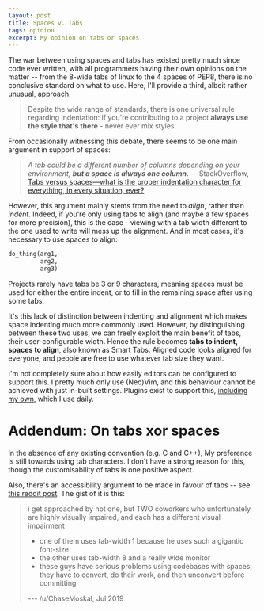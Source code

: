```yaml
---
layout: post
title: Spaces v. Tabs
tags: opinion
excerpt: My opinion on tabs or spaces
---
```


The war between using spaces and tabs has existed pretty much since code ever written, with all programmers having their own opinions on the matter -- from the 8-wide tabs of linux to the 4 spaces of PEP8, there is no conclusive standard on what to use. Here, I'll provide a third, albeit rather unusual, approach.

<!--more-->

> Despite the wide range of standards, there is one universal rule regarding indentation: if you're contributing to a project **always use the style that's there** - never ever mix styles.

From occasionally witnessing this debate, there seems to be one main argument in support of spaces:

> _A tab could be a different number of columns depending on your environment, **but a space is always one column.**_
> -- StackOverflow, [Tabs versus spaces—what is the proper indentation character for everything, in every situation, ever?][1]

[1]: https://softwareengineering.stackexchange.com/a/66

However, this argument mainly stems from the need to _align_, rather than _indent_. Indeed, if you're only using tabs to align (and maybe a few spaces for more precision), this is the case - viewing with a tab width different to the one used to write will mess up the alignment. And in most cases, it's necessary to use spaces to align:

```python
do_thing(arg1,
         arg2,
         arg3)
```

Projects rarely have tabs be 3 or 9 characters, meaning spaces must be used for either the entire indent, or to fill in the remaining space after using some tabs.

It's this lack of distinction between indenting and alignment which makes space indenting much more commonly used. However, by distinguishing between these two uses, we can freely exploit the main benefit of tabs, their user-configurable width. Hence the rule becomes **tabs to indent, spaces to align**, also known as Smart Tabs. Aligned code looks aligned for everyone, and people are free to use whatever tab size they want.

I'm not completely sure about how easily editors can be configured to support this. I pretty much only use (Neo)Vim, and this behaviour cannot be achieved with just in-built settings. Plugins exist to support this, [including my own][2], which I use daily.

[2]: https://github.com/ralismark/itab

# Addendum: On tabs xor spaces

In the absence of any existing convention (e.g. C and C++), My preference is still towards using tab characters. I don't have a strong reason for this, though the customisability of tabs is one positive aspect.

Also, there's an accessibility argument to be made in favour of tabs -- see [this reddit post](https://www.reddit.com/r/javascript/comments/c8drjo/nobody_talks_about_the_real_reason_to_use_tabs/). The gist of it is this:

> i get approached by not one, but TWO coworkers who unfortunately are highly visually impaired, and each has a different visual impairment
>
> - one of them uses tab-width 1 because he uses such a gigantic font-size
> - the other uses tab-width 8 and a really wide monitor
> - these guys have serious problems using codebases with spaces, they have to convert, do their work, and then unconvert before committing
>
> --- /u/ChaseMoskal, Jul 2019
